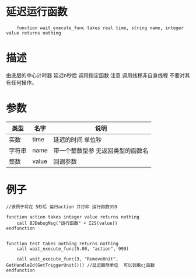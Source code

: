 
# 延迟运行函数
```jass
    function wait_execute_func takes real time, string name, integer value returns nothing
```
# 描述


由底层的中心计时器 延迟n秒后 调用指定函数  注意 调用线程非自身线程 不要对其有任何操作。

# 参数
类型|名字|说明
--|--|--
实数|time|延迟的时间 单位秒
字符串|name| 带一个整数型参 无返回类型的函数名
整数|value|回调参数


# 例子

```jass
//该例子将在 5秒后 运行action 并打印 运行函数999

function action takes integer value returns nothing
    call BJDebugMsg("运行函数" + I2S(value))
endfunction 


function test takes nothing returns nothing
    call wait_execute_func(5.00, "action", 999)

    call wait_execute_func(3, "RemoveUnit", GetHandleId(GetTriggerUnit())) //延迟删除单位  可以调用cj函数
endfunction 

```


